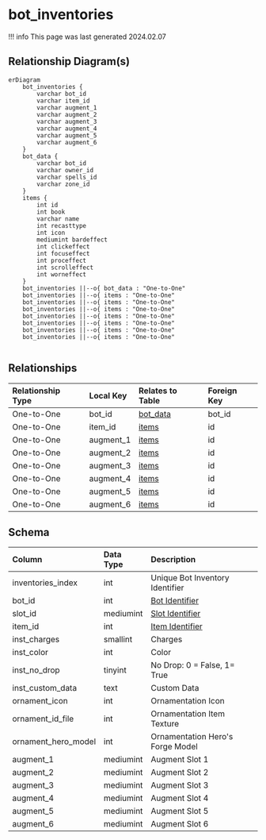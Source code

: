 # bot_inventories

!!! info
	This page was last generated 2024.02.07

## Relationship Diagram(s)

```mermaid
erDiagram
    bot_inventories {
        varchar bot_id
        varchar item_id
        varchar augment_1
        varchar augment_2
        varchar augment_3
        varchar augment_4
        varchar augment_5
        varchar augment_6
    }
    bot_data {
        varchar bot_id
        varchar owner_id
        varchar spells_id
        varchar zone_id
    }
    items {
        int id
        int book
        varchar name
        int recasttype
        int icon
        mediumint bardeffect
        int clickeffect
        int focuseffect
        int proceffect
        int scrolleffect
        int worneffect
    }
    bot_inventories ||--o{ bot_data : "One-to-One"
    bot_inventories ||--o{ items : "One-to-One"
    bot_inventories ||--o{ items : "One-to-One"
    bot_inventories ||--o{ items : "One-to-One"
    bot_inventories ||--o{ items : "One-to-One"
    bot_inventories ||--o{ items : "One-to-One"
    bot_inventories ||--o{ items : "One-to-One"
    bot_inventories ||--o{ items : "One-to-One"


```


## Relationships

| Relationship Type | Local Key | Relates to Table | Foreign Key |
| :--- | :--- | :--- | :--- |
| One-to-One | bot_id | [bot_data](../../schema/bots/bot_data.md) | bot_id |
| One-to-One | item_id | [items](../../schema/items/items.md) | id |
| One-to-One | augment_1 | [items](../../schema/items/items.md) | id |
| One-to-One | augment_2 | [items](../../schema/items/items.md) | id |
| One-to-One | augment_3 | [items](../../schema/items/items.md) | id |
| One-to-One | augment_4 | [items](../../schema/items/items.md) | id |
| One-to-One | augment_5 | [items](../../schema/items/items.md) | id |
| One-to-One | augment_6 | [items](../../schema/items/items.md) | id |


## Schema

| Column | Data Type | Description |
| :--- | :--- | :--- |
| inventories_index | int | Unique Bot Inventory Identifier |
| bot_id | int | [Bot Identifier](bot_data.md) |
| slot_id | mediumint | [Slot Identifier](../../../../categories/inventory/inventory-slots) |
| item_id | int | [Item Identifier](../items/items.md) |
| inst_charges | smallint | Charges |
| inst_color | int | Color |
| inst_no_drop | tinyint | No Drop: 0 = False, 1=  True |
| inst_custom_data | text | Custom Data |
| ornament_icon | int | Ornamentation Icon |
| ornament_id_file | int | Ornamentation Item Texture |
| ornament_hero_model | int | Ornamentation Hero's Forge Model |
| augment_1 | mediumint | Augment Slot 1 |
| augment_2 | mediumint | Augment Slot 2 |
| augment_3 | mediumint | Augment Slot 3 |
| augment_4 | mediumint | Augment Slot 4 |
| augment_5 | mediumint | Augment Slot 5 |
| augment_6 | mediumint | Augment Slot 6 |

